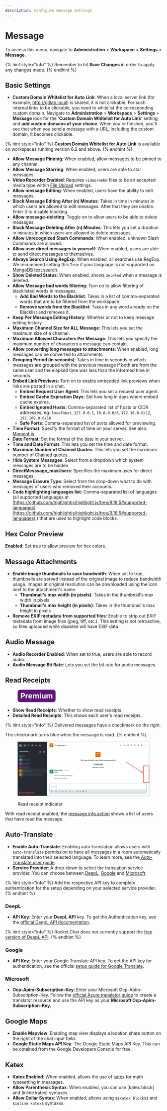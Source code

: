 ```yaml
---
description: Configure message settings
---
```


# Message

To access this menu, navigate to **Administration** > **Workspace** > **Settings** > **Message**.

{% hint style="info" %}
Remember to hit **Save Changes** in order to apply any changes made.
{% endhint %}

## Basic Settings

* **Custom Domain Whitelist for Auto Link**: When a local server link (for example, http://gitlab.local) is shared,  it is not clickable. For such internal links to be clickable, you need to whitelist the corresponding custom domain.  Navigate to **Administration** > **Workspace** > **Settings** > **Message** look for the '**Custom Domain Whitelist for Auto Link**' setting, and **add custom domains of your choice**. When you're finished, you'll see that when you send a message with a URL, including the custom domain, it becomes clickable. &#x20;

{% hint style="info" %}
**Custom Domain Whitelist for Auto Link** is available on workspaces running version 6.2 and above.
{% endhint %}

* **Allow Message Pinning**: When enabled, allow messages to be pinned to any channel.
* **Allow Message Starring**: When enabled, users are able to star messages.
* **Video Recorder Enabled**: Requires `video/webm` files to be an accepted media type within [File Upload](file-upload/) settings.
* **Allow message Editing**: When enabled, users have the ability to edit messages.
* **Block Message Editing After (n) Minutes**: Takes in time in minutes in which users are allowed to edit messages. After that they are unable. Enter 0 to disable blocking.
* **Allow message-deleting**: Toggle on to allow users to be able to delete messages.
* **Block Message Deleting After (n) Minutes**: This lets you set a duration in minutes in which users are allowed to delete messages.
* **Allow Unrecognized Slash Commands**: When enabled, unknown Slash Commands are allowed.
* **Allow user direct messages to yourself**: When enabled, users are able to send direct messages to themselves.
* **Always Search Using RegExp**: When enabled, all searches use RegExp. We recommend setting this `True` if your language is not supported on [MongoDB text search](https://docs.mongodb.org/manual/reference/text-search-languages/#text-search-languages).
* **Show Deleted Status**: When enabled, shows `deleted` when a message is deleted.
* **Allow Message bad words filtering**: Turn on to allow filtering of blacklisted words in messages.
  * **Add Bad Words to the Blacklist**: Takes in a list of comma-separated words that are to be filtered from the workspace.
  * **Remove words from the Blacklist**: Takes in any word already on the Blacklist and removes it.
* **Keep Per Message Editing History**: Whether or not to keep message editing history.
* **Maximum Channel Size for ALL Message**: This lets you set the maximum size of a channel.
* **Maximum Allowed Characters Per Message**: This lets you specify the maximum number of characters a message can contain.
* **Allow converting long messages to attachments**: When enabled, long messages can be converted to attachments.
* **Grouping Period (in seconds)**: Takes in time in seconds in which messages are grouped with the previous message if both are from the same user and the elapsed time was less than the informed time in seconds.
* **Embed Link Previews**: Turn on to enable embedded link previews when links are posted in a chat.
  * **Embed Request User Agent**: This lets you set a request user agent.
  * **Embed Cache Expiration Days**: Set how long in days where embed cache expires.
  * **Embed Ignored Hosts**: Comma-separated list of hosts or CIDR addresses, eg. `localhost`, `127.0.0.1`, `10.0.0.0/8`, `172.16.0.0/12`, `192.168.0.0/16`
  * **Safe Ports**: Comma-separated list of ports allowed for previewing.
* **Time Format**: Specify the format of time on your server. See also: [Moment.js](http://momentjs.com/docs/#/displaying/format/)
* **Date Format**: Set the format of the date in your server.
* **Time and Date Format**: This lets you set the time and date format.
* **Maximum Number of Chained Quotes**: This lets you set the maximum number of Chained quotes.
* **Hide System Messages**: Select from a dropdown which system messages are to be hidden.
* **DirectMesssage\_maxUsers**: Specifies the maximum uses for direct messages.
* **Message Erasure Type**: Select from the drop-down what to do with messages of users who removed their accounts.
* **Code highlighting languages list**: Comma-separated list of languages (all supported languages at [https://github.com/highlightjs/highlight.js/tree/9.18.5#supported-languages](https://github.com/highlightjs/highlight.js/tree/9.18.5#supported-languages) ) that are used to highlight code blocks.

## Hex Color Preview

**Enabled**: Set true to allow preview for hex colors.

## Message Attachments

* **Enable image thumbnails to save bandwidth**: When set to true, thumbnails are served instead of the original image to reduce bandwidth usage. Images at original resolution can be downloaded using the icon next to the attachment's name.
  * **Thumbnail's max width (in pixels)**: Takes in the thumbnail's max width in pixels
  * **Thumbnail's max height (in pixels)**: Takes in the thumbnail's max height in pixels
* **Remove EXIF metadata from supported files**: Enable to strip out EXIF metadata from image files (jpeg, tiff, etc.). This setting is not retroactive, so files uploaded while disabled will have EXIF data

## Audio Message

* **Audio Recorder Enabled**: When set to true, users are able to record audio.
* **Audio Message Bit Rate**: Lets you set the bit rate for audio messages.

## Read Receipts

<figure><img src="../../../.gitbook/assets/Premium.svg" alt=""><figcaption></figcaption></figure>

* **Show Read Receipts**: Whether to show read receipts.
* **Detailed Read Receipts**: This shows each user's read receipts.

{% hint style="info" %}
Delivered messages have a checkmark on the right.

The checkmark turns blue when the message is read.
{% endhint %}

<figure><img src="../../../.gitbook/assets/image (842).png" alt=""><figcaption><p>Read receipt indicator</p></figcaption></figure>

With read receipt enabled, the [message info action](../../user-guides/messages/message-actions.md#message-info) shows a list of users that have read the message.

## Auto-Translate <a href="#ibh8nd40he" id="ibh8nd40he"></a>

* **Enable Auto-Translate**: Enabling auto-translation allows users with `auto-translate` permission to have all messages in a room automatically translated into their selected language. To learn more, see the[ Auto-Translate user guide](../../user-guides/rooms/#auto-translate).
* **Service Provider**: A drop-down to select the translation service provider. You can choose between [DeepL](message.md#hqizve3lvh5), [Google](message.md#e5sd70k5l0d) and [Microsoft](message.md#microsoft).&#x20;

{% hint style="info" %}
Add the respective API key to complete authentication for the setup depending on your selected service provider.
{% endhint %}

### DeepL <a href="#hqizve3lvh5" id="hqizve3lvh5"></a>

* **API Key**: Enter your **DeepL API** key. To get the Authentication key, see the [official DeepL API documentation](https://www.deepl.com/docs-api/api-access/authentication).

{% hint style="info" %}
Rocket.Chat does not currently support the [free version of DeepL API](https://www.deepl.com/pro/change-plan#developer).
{% endhint %}

### Google <a href="#e5sd70k5l0d" id="e5sd70k5l0d"></a>

* **API Key**:  Enter your Google Translate API key. To get the API key for authentication, see the official [setup guide for Google Translate](https://cloud.google.com/translate/docs/setup).

### Microsoft

* **Ocp-Apim-Subscription-Key**: Enter your Microsoft Ocp-Apim-Subscription-Key. Follow the [official Azure translator guide](https://learn.microsoft.com/en-us/azure/ai-services/translator/create-translator-resource#get-your-authentication-keys-and-endpoint) to create a translator resource and use the API key as your **Microsoft Ocp-Apim-Subscription-Key.**

## Google Maps <a href="#phxcc899uio" id="phxcc899uio"></a>

* **Enable Mapview**: Enabling map view displays a location share button on the right of the chat input field.
* **Google Static Maps API Key**: The Google Static Maps API Key. This can be obtained from the Google Developers Console for free.

## Katex

* **Katex Enabled**: When enabled, allows the use of [katex](http://khan.github.io/KaTeX/) for math typesetting in messages.
* **Allow Parenthesis Syntax**: When enabled, you can use \[katex block] and (inline katex) syntaxes.
* **Allow Dollar Syntax**: When enabled, allows using `$$katex block$$` and `$inline katex$` syntaxes.
